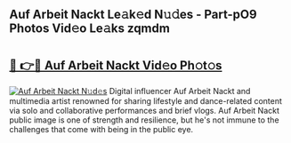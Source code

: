 ## Auf Arbeit Nackt Le𝚊k𝚎d N𝚞𝚍es - Part-pO9 Photos Vid𝚎o Le𝚊ks zqmdm

# <h2><a href="http://fb8tul.evod.top/?m=Auf+Arbeit+Nackt">🔗 👉🔴 Auf Arbeit Nackt Vid𝚎o Ph𝚘t𝚘s</a></h2>

[![Auf Arbeit Nackt N𝚞d𝚎s](https://i.imgur.com/8V9OHl7.gif)](http://fb8tul.evod.top/?m=Auf+Arbeit+Nackt)
Digital influencer Auf Arbeit Nackt and multimedia artist renowned for sharing lifestyle and dance-related content via solo and collaborative performances and brief vlogs. Auf Arbeit Nackt public image is one of strength and resilience, but he's not immune to the challenges that come with being in the public eye. 
